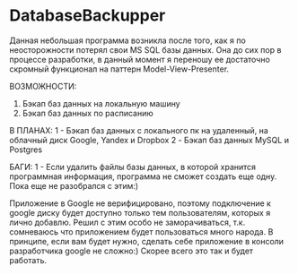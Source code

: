﻿# DatabaseBackupper
Данная небольшая программа возникла после того, как я по неосторожности потерял свои MS SQL базы данных. Она до сих пор в процессе разработки, в данный момент я переношу ее достаточно скромный функционал на паттерн Model-View-Presenter.


ВОЗМОЖНОСТИ:
1. Бэкап баз данных на локальную машину
2. Бэкап баз данных по расписанию


В ПЛАНАХ:
1 - Бэкап баз данных с локального пк на удаленный, на облачный диск Google, Yandex и Dropbox
2 - Бэкап баз данных MySQL и Postgres


БАГИ:
1 - Если удалить файлы базы данных, в которой хранится программная информация, программа не сможет создать еще одну. Пока еще не разобрался с этим:)

Приложение в Google не верифицировано, поэтому подключение к google диску будет доступно только тем пользователям, которых я лично добавлю. Решил с этим особо не заморачиваться, т.к. сомневаюсь что приложением будет пользоваться много народа. В принципе, если вам будет нужно, сделать себе приложение в консоли разработчика google не сложно:) Скорее всего это так и будет работать.
